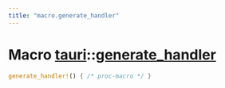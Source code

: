 ```yaml
---
title: "macro.generate_handler"
---
```


# Macro [tauri](/docs/api/rust/tauri/index.html)::​[generate_handler](/docs/api/rust/tauri/)

```rs
generate_handler!() { /* proc-macro */ }
```
